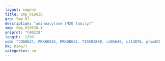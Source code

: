 ```yaml
---
layout: smgene
title: Smp_019630
grp: Smp_01
description: "aminoacylase (M20 family)"
smp: Smp_019630.1
uniprot: "C4Q2I8"
length:  1290
cdd: "COG0624, PRK06915, PRK08651, TIGR01880, cd05646, cl14876, pfam01546, pfam07687"
kk: K14677
categories: sm
---
```

